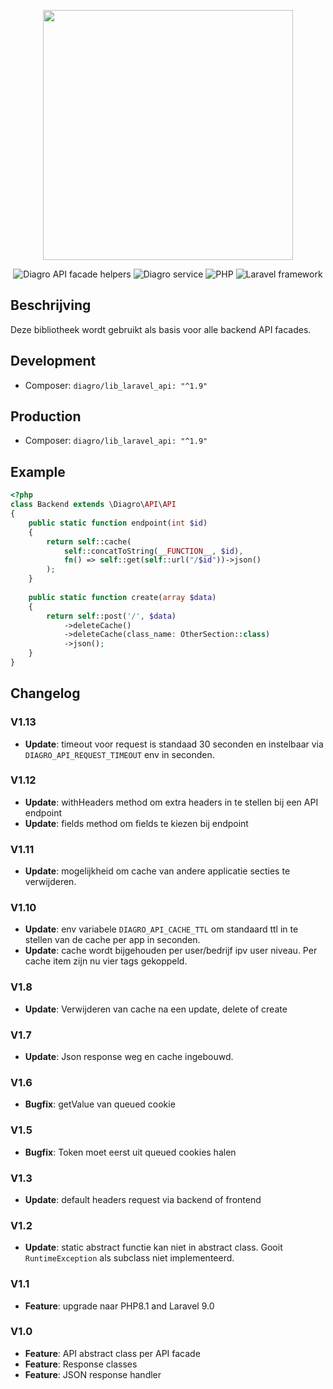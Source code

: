 <p align="center"><a href="https://www.diagro.be" target="_blank"><img src="https://diagro.be/assets/img/diagro-logo.svg" width="400"></a></p>

<p align="center">
<img src="https://img.shields.io/badge/project-lib_laravel_api-yellowgreen" alt="Diagro API facade helpers">
<img src="https://img.shields.io/badge/type-library-informational" alt="Diagro service">
<img src="https://img.shields.io/badge/php-8.1-blueviolet" alt="PHP">
<img src="https://img.shields.io/badge/laravel-9.0-red" alt="Laravel framework">
</p>

## Beschrijving

Deze bibliotheek wordt gebruikt als basis voor alle backend API facades. 

## Development

* Composer: `diagro/lib_laravel_api: "^1.9"`

## Production

* Composer: `diagro/lib_laravel_api: "^1.9"`

## Example

```php
<?php
class Backend extends \Diagro\API\API
{
    public static function endpoint(int $id)
    {
        return self::cache(
            self::concatToString(__FUNCTION__, $id),
            fn() => self::get(self::url("/$id"))->json()
        );
    }
    
    public static function create(array $data)
    {
        return self::post('/', $data)
            ->deleteCache()
            ->deleteCache(class_name: OtherSection::class)
            ->json();
    }
}
```

## Changelog

### V1.13

* **Update**: timeout voor request is standaad 30 seconden en instelbaar via `DIAGRO_API_REQUEST_TIMEOUT` env in seconden.

### V1.12

* **Update**: withHeaders method om extra headers in te stellen bij een API endpoint
* **Update**: fields method om fields te kiezen bij endpoint

### V1.11

* **Update**: mogelijkheid om cache van andere applicatie secties te verwijderen.

### V1.10

* **Update**: env variabele `DIAGRO_API_CACHE_TTL` om standaard ttl in te stellen van de cache per app in seconden.
* **Update**: cache wordt bijgehouden per user/bedrijf ipv user niveau. Per cache item zijn nu vier tags gekoppeld.

### V1.8

* **Update**: Verwijderen van cache na een update, delete of create

### V1.7

* **Update**: Json response weg en cache ingebouwd.

### V1.6
* **Bugfix**: getValue van queued cookie

### V1.5
* **Bugfix**: Token moet eerst uit queued cookies halen

### V1.3
* **Update**: default headers request via backend of frontend

### V1.2
* **Update**: static abstract functie kan niet in abstract class. Gooit `RuntimeException` als subclass niet implementeerd.

### V1.1
* **Feature**: upgrade naar PHP8.1 and Laravel 9.0

### V1.0

* **Feature**: API abstract class per API facade
* **Feature**: Response classes
* **Feature**: JSON response handler
